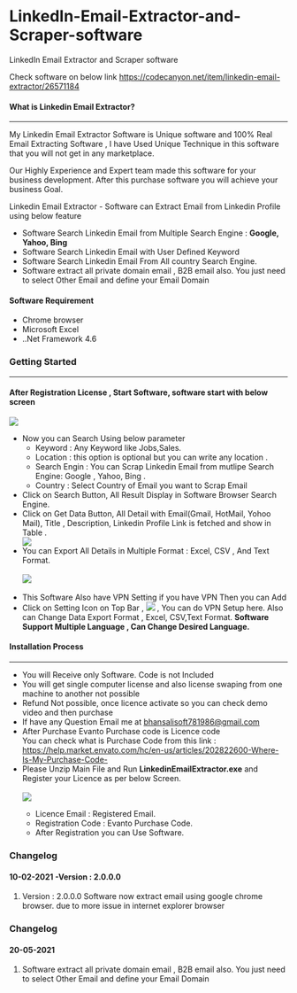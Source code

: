 # LinkedIn-Email-Extractor-and-Scraper-software
LinkedIn Email Extractor and Scraper software

Check software on below link
 https://codecanyon.net/item/linkedin-email-extractor/26571184

 <h4>What is Linkedin Email Extractor?</h4>
            <hr class="notop"> 
<p>
			     My Linkedin Email Extractor  Software is Unique software and 100% Real Email Extracting Software , I have Used Unique Technique in this software that you will not get in any marketplace.
			</p>
			<p>
			     Our Highly Experience and Expert team made this software for your business development. After this purchase software you will achieve your business Goal.
			</p>
            <p>
                Linkedin Email Extractor - Software can Extract Email from Linkedin Profile using below feature 
                <ul>
                    <li>
                        Software Search Linkedin Email from Multiple Search Engine : <b>Google, Yahoo, Bing</b>
                    </li>	 <li>
                        Software Search Linkedin Email with User Defined Keyword
                    </li>	<li>
                        Software Search Linkedin Email From All country Search Engine.
                    </li>
<li>
                        Software extract all private domain email , B2B email also. You just need to select Other Email and define your Email Domain
                    </li>
                </ul>
            </p>
     <h4> Software Requirement </h4>
        <p>
<ul>
                    <li>
Chrome browser
                    </li>    
 <li>
                       Microsoft Excel
                    </li>    <li>
                        ..Net Framework 4.6
                    </li>
                </ul>
    </p>
			  <div class="page-header">
                <h3>Getting Started</h3>
                <hr class="notop">
            </div>
            <h4>After Registration License , Start Software, software start with below screen</h4>
			<img src="http://bhansalisoft.com/EvantoSnap/Linkedin/02.png"></img>
			 <ul>
                  <li>Now you can Search Using  below parameter
				       <ul>
                  <li>Keyword :   Any Keyword like Jobs,Sales.</li>
				  <li>Location :  this option is optional but you can write any location .</li>
				   <li>Search Engin : You can Scrap Linkedin Email from mutlipe Search Engine: Google , Yahoo, Bing .</li>
				   <li>Country : Select Country of Email you want to Scrap Email</li>
                </ul>
				  </li>
				  <li>Click on Search Button, All Result Display in Software Browser Search Engine.  </li>
		        <li>Click on Get Data Button, All Detail with Email(Gmail, HotMail, Yohoo Mail), Title , Description, Linkedin Profile Link is fetched and show in Table .  </li>
				   	<img src="http://bhansalisoft.com/EvantoSnap/Linkedin/04.png"></img>
				    <li>You can Export All Details in Multiple Format : Excel, CSV , And Text Format.</li>
					<br/>
					 	<img src="http://bhansalisoft.com/EvantoSnap/Linkedin/05.png"></img>
				   	<br/>
						<br/>
				   <li>This Software Also have VPN Setting if you have VPN Then you can Add  
				   <br/>
				   <li> Click on Setting Icon on Top Bar , <img src="http://bhansalisoft.com/EvantoSnap/settingicon.png"></img> ,
				   You can do  VPN Setup here.  Also can Change Data Export Format , Excel, CSV,Text Format.
				   <b>Software Support Multiple Language , Can Change Desired Language.</b>
				   	<br/>
				   </li>
              </ul>
			   <div class="page-header">
                <h4>Installation Process </h4>
                <hr class="notop">
            </div>
            <ul>
			    <li>You will Receive only Software. Code is not Included</li>
  <li>You will get single computer license and also license swaping from one machine to another not possible</li>
                  <li>Refund Not possible, once licence activate so you can check demo video and then purchase</li>
	<li>	If have any Question Email me at  <a href="mailto:bhansalisoft781986@gmail.com">bhansalisoft781986@gmail.com</a>
      </li>
                <li>After Purchase Evanto Purchase code is Licence code 
                  <br/>
                   You can check what is Purchase Code from this link :<a href="https://help.market.envato.com/hc/en-us/articles/202822600-Where-Is-My-Purchase-Code-"> https://help.market.envato.com/hc/en-us/articles/202822600-Where-Is-My-Purchase-Code-</a>
				</li>
	           <li>Please Unzip Main File and Run <b>LinkedinEmailExtractor.exe</b> and Register your Licence as per below Screen.</li>
			       <br/>
     			<img src="http://bhansalisoft.com/EvantoSnap/Linkedin/01.png"></img>
			   <ul>
                  <li>Licence Email :   Registered Email.</li>
				  <li>Registration Code :  Evanto Purchase Code.</li>
				   <li>After Registration you can Use Software.</li>
                </ul>
            </ul>
<h3 id="item-description__changelog">Changelog</h3>
<h4 id="item-description__2-2-0-03-06-2020">10-02-2021 -Version : 2.0.0.0</h4>
<ol>
    <li>
                    Version : 2.0.0.0    Software now extract email using google chrome browser. due to more issue in internet explorer browser
</li>
</ol>
<h3 id="item-description__changelog">Changelog</h3>
<h4 id="item-description__2-2-0-03-06-2020">20-05-2021</h4>
<ol>
    <li>
                        Software extract all private domain email , B2B email also. You just need to select Other Email and define your Email Domain
</li>
</ol>

